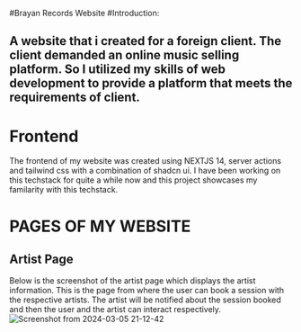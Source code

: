 #Brayan Records Website 
#Introduction:
## A website that i created for a foreign client. The client demanded an online music selling platform. So I utilized my skills of web development to provide a platform that meets the requirements of client.

# Frontend 
The frontend of my website was created using NEXTJS 14, server actions and tailwind css with a combination of shadcn ui. I have been working on this techstack for quite a while now and this project showcases my familarity with this techstack.
# PAGES OF MY WEBSITE

## Artist Page
Below is the screenshot of the artist page which displays the artist information. This is the page from where the user can book a session with the respective artists. The artist will be notified about the session booked and then the user and the artist can interact respectively.
![Screenshot from 2024-03-05 21-12-42](https://github.com/HammadGhuman/BrayanRecords/assets/105695068/d964eb83-d5d1-4c00-9467-c13c41c2ee33)

